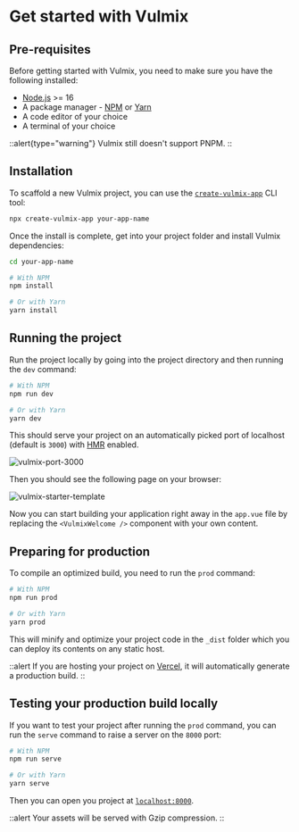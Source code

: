 # Get started with Vulmix

## Pre-requisites

Before getting started with Vulmix, you need to make sure you have the following installed:

- <a href="https://nodejs.org/" target="_blank" rel="nofollow noreferrer noopener">Node.js</a> >= 16
- A package manager - <a href="https://www.npmjs.com/" target="_blank" rel="nofollow noreferrer noopener">NPM</a> or <a href="https://yarnpkg.com/" target="_blank" rel="nofollow noreferrer noopener">Yarn</a>
- A code editor of your choice
- A terminal of your choice

::alert{type="warning"}
  Vulmix still doesn't support PNPM.
::

## Installation

To scaffold a new Vulmix project, you can use the <a href="https://npmjs.com/package/create-vulmix-app" target="_blank" rel="nofollow noopener noreferrer">`create-vulmix-app`</a> CLI tool:

```bash
npx create-vulmix-app your-app-name
```

Once the install is complete, get into your project folder and install Vulmix dependencies:

```bash
cd your-app-name
```

```bash
# With NPM
npm install

# Or with Yarn
yarn install
```

## Running the project

Run the project locally by going into the project directory and then running the `dev` command:

```bash
# With NPM
npm run dev

# Or with Yarn
yarn dev
```

This should serve your project on an automatically picked port of localhost (default is `3000`) with [HMR](/guide/features/hot-module-replacement) enabled.

![vulmix-port-3000](/img/vulmix-terminal-running.png)

Then you should see the following page on your browser:

![vulmix-starter-template](/img/vulmix-welcome.png)

Now you can start building your application right away in the `app.vue` file by replacing the `<VulmixWelcome />` component with your own content.

## Preparing for production

To compile an optimized build, you need to run the `prod` command:

```bash
# With NPM
npm run prod

# Or with Yarn
yarn prod
```

This will minify and optimize your project code in the `_dist` folder which you can deploy its contents on any static host.

::alert
  If you are hosting your project on [Vercel](https://vercel.com/), it will automatically generate a production build.
::

## Testing your production build locally

If you want to test your project after running the `prod` command, you can run the `serve` command to raise a server on the `8000` port:

```bash
# With NPM
npm run serve

# Or with Yarn
yarn serve
```

Then you can open you project at [`localhost:8000`](http://localhost:8000).

::alert
Your assets will be served with Gzip compression.
::
